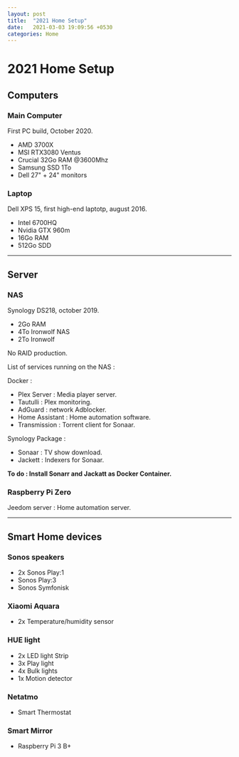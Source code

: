 ```yaml
---
layout: post
title:  "2021 Home Setup"
date:   2021-03-03 19:09:56 +0530
categories: Home
---
```


# 2021 Home Setup

## Computers

### Main Computer

First PC build, October 2020. 

- AMD 3700X
- MSI RTX3080 Ventus
- Crucial 32Go RAM @3600Mhz
- Samsung SSD 1To
- Dell 27" + 24" monitors

### Laptop

Dell XPS 15, first high-end laptotp, august 2016. 

- Intel 6700HQ
- Nvidia GTX 960m
- 16Go RAM
- 512Go SDD

---

## Server

### NAS

Synology DS218, october 2019.

- 2Go RAM
- 4To Ironwolf NAS
- 2To Ironwolf

No RAID production. 

List of services running on the NAS : 

Docker : 

- Plex Server : Media player server.
- Tautulli : Plex monitoring.
- AdGuard : network Adblocker.
- Home Assistant : Home automation software.
- Transmission : Torrent client for Sonaar.

Synology Package : 

- Sonaar : TV show download.
- Jackett : Indexers for Sonaar.

**To do : Install Sonarr and Jackatt as Docker Container.** 

### Raspberry Pi Zero

Jeedom server : Home automation server. 

---

## Smart Home devices

### Sonos speakers

- 2x Sonos Play:1
- Sonos Play:3
- Sonos Symfonisk

### Xiaomi Aquara

- 2x Temperature/humidity sensor

### HUE light

- 2x LED light Strip
- 3x Play light
- 4x Bulk lights
- 1x Motion detector

### Netatmo

- Smart Thermostat

### Smart Mirror

- Raspberry Pi 3 B+